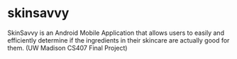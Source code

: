 # skinsavvy
SkinSavvy is an Android Mobile Application that allows users to easily and efficiently determine if the ingredients in their skincare are actually good for them. (UW Madison CS407 Final Project)
